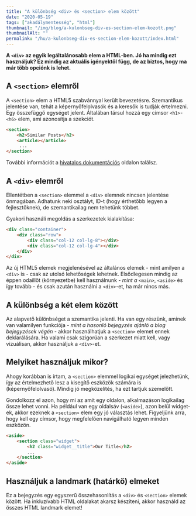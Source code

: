 ```yaml
---
title: "A különbség <div> és <section> elem között"
date: "2020-05-19"
tags: ["akadálymentesség", "html"]
thumbnail: "/img/blog/a-kulonbseg-div-es-section-elem-kozott.png"
thumbnailAlt: ""
permalink: "/hu/a-kulonbseg-div-es-section-elem-kozott/index.html"
---
```


**A `<div>` az egyik legáltalánosabb elem a HTML-ben. Jó ha mindig ezt használjuk? Ez mindig az aktuális igényektől függ, de az biztos, hogy ma már több opciónk is lehet.**

## A `<section>` elemről

A `<section>` elem a HTML5 szabvánnyal került bevezetésre. Szemantikus jelentése van, tehát a képernyőfelolvasók és a keresők is tudják értelmezni. Egy összefüggő egységet jelent. Általában társul hozzá egy címsor `<h1>`-`<h6>` elem, ami azonosítja a szekciót.

```html
<section>
    <h2>Similar Posts</h2>
    <article></article>
     ...
</section>
```

További információt a [hivatalos dokumentációs](https://www.w3.org/TR/html52/sections.html#the-section-element) oldalon találsz.

## A `<div>` elemről

Ellentétben a `<section>` elemmel a `<div>` elemnek nincsen jelentése önmagában. Adhatunk neki osztályt, ID-t (hogy érthetőbb legyen a fejlesztőknek), de szemantikailag nem tehetünk többet.

Gyakori használi megoldás a szerkezetek kialakítása:

```html
<div class="container">
    <div class="row">
        <div class="col-12 col-lg-8"></div>
        <div class="col-12 col-lg-4"></div>
    </div>
</div>
```

Az új HTML5 elemek megjelenésével az általános elemek - mint amilyen a `<div>` is - csak az utolsó lehetőségek lehetnek. Elsődlegesen mindig az éppen odaillőt (környezetbe) kell használnunk - _mint a_ `<main>`, `<aside>` és így tovább - és csak azután használni a `<div>`-et, ha már nincs más.

## A különbség a két elem között

Az alapvető különbséget a szemantika jelenti. Ha van egy részünk, aminek van valamilyen funkciója - _mint a hasonló bejegyzés ajánló a blog bejegyzések végén_ - akkor használhatjuk a `<section>` elemet ennek deklarálására. Ha valami csak szigorúan a szerkezet miatt kell, vagy vizuálisan, akkor használjuk a `<div>`-et.

## Melyiket használjuk mikor?

Ahogy korábban is írtam, a `<section>` elemmel logikai egységet jelezhetünk, így az értelmezhető lesz a kisegítő eszközök számára is (képernyőfelolvasó). Mindig jó megközelítés, ha ezt tartjuk szemelőtt.

Gondolkozz el azon, hogy mi az amit egy oldalon, alkalmazáson logikailag össze lehet vonni. Ha például van egy oldalsáv (`<aside>`), azon belül widget-ek, akkor ezeknek a `<section>` elem egy jó választás lehet. Figyeljünk arra, hogy kell egy címsor, hogy megfelelően navigálható legyen minden eszközön.

```html
<aside>
    <section class="widget">
        <h2 class="widget__title">Our Title</h2>
        ...
    </section>
</aside>
```

## Használjuk a landmark (határkő) elmeket

Ez a bejegyzés egy egyszerű összehasonlítás a `<div>` és `<section>` elemek között. Ha inkluzívabb HTML oldalakat akarsz készíteni, akkor használd az összes HTML landmark elemet!
